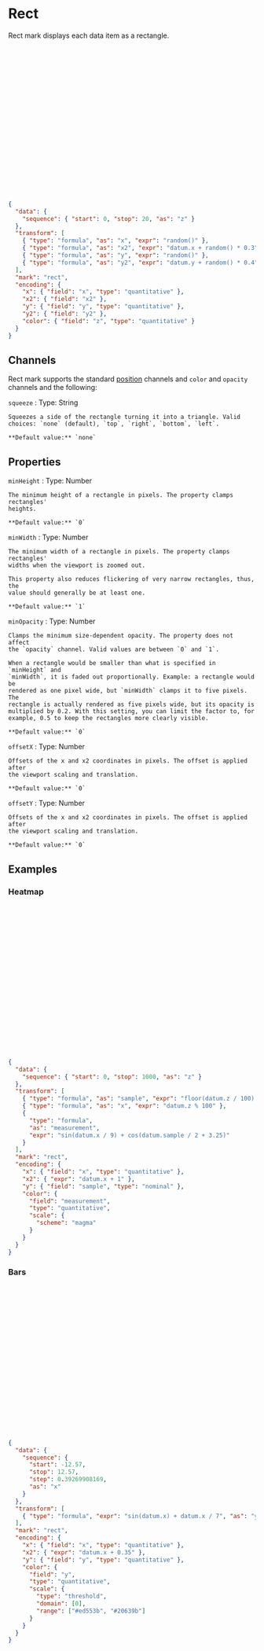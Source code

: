 # Rect

Rect mark displays each data item as a rectangle.

<div class="embed-example">
<div class="embed-container" style="height: 300px"></div>
<div class="embed-spec">

```json
{
  "data": {
    "sequence": { "start": 0, "stop": 20, "as": "z" }
  },
  "transform": [
    { "type": "formula", "as": "x", "expr": "random()" },
    { "type": "formula", "as": "x2", "expr": "datum.x + random() * 0.3" },
    { "type": "formula", "as": "y", "expr": "random()" },
    { "type": "formula", "as": "y2", "expr": "datum.y + random() * 0.4" }
  ],
  "mark": "rect",
  "encoding": {
    "x": { "field": "x", "type": "quantitative" },
    "x2": { "field": "x2" },
    "y": { "field": "y", "type": "quantitative" },
    "y2": { "field": "y2" },
    "color": { "field": "z", "type": "quantitative" }
  }
}
```

</div>
</div>

## Channels

Rect mark supports the standard [position](../encoding/index.md) channels and
`color` and `opacity` channels and the following:

`squeeze`
: Type: String

    Squeezes a side of the rectangle turning it into a triangle. Valid
    choices: `none` (default), `top`, `right`, `bottom`, `left`.

    **Default value:** `none`

## Properties

`minHeight`
: Type: Number

    The minimum height of a rectangle in pixels. The property clamps rectangles'
    heights.

    **Default value:** `0`

`minWidth`
: Type: Number

    The minimum width of a rectangle in pixels. The property clamps rectangles'
    widths when the viewport is zoomed out.

    This property also reduces flickering of very narrow rectangles, thus, the
    value should generally be at least one.

    **Default value:** `1`

`minOpacity`
: Type: Number

    Clamps the minimum size-dependent opacity. The property does not affect
    the `opacity` channel. Valid values are between `0` and `1`.

    When a rectangle would be smaller than what is specified in `minHeight` and
    `minWidth`, it is faded out proportionally. Example: a rectangle would be
    rendered as one pixel wide, but `minWidth` clamps it to five pixels. The
    rectangle is actually rendered as five pixels wide, but its opacity is
    multiplied by 0.2. With this setting, you can limit the factor to, for
    example, 0.5 to keep the rectangles more clearly visible.

    **Default value:** `0`

`offsetX`
: Type: Number

    Offsets of the x and x2 coordinates in pixels. The offset is applied after
    the viewport scaling and translation.

    **Default value:** `0`

`offsetY`
: Type: Number

    Offsets of the x and x2 coordinates in pixels. The offset is applied after
    the viewport scaling and translation.

    **Default value:** `0`

## Examples

### Heatmap

<div class="embed-example">
<div class="embed-container" style="height: 300px"></div>
<div class="embed-spec">

```json
{
  "data": {
    "sequence": { "start": 0, "stop": 1000, "as": "z" }
  },
  "transform": [
    { "type": "formula", "as": "sample", "expr": "floor(datum.z / 100) + 1" },
    { "type": "formula", "as": "x", "expr": "datum.z % 100" },
    {
      "type": "formula",
      "as": "measurement",
      "expr": "sin(datum.x / 9) + cos(datum.sample / 2 + 3.25)"
    }
  ],
  "mark": "rect",
  "encoding": {
    "x": { "field": "x", "type": "quantitative" },
    "x2": { "expr": "datum.x + 1" },
    "y": { "field": "sample", "type": "nominal" },
    "color": {
      "field": "measurement",
      "type": "quantitative",
      "scale": {
        "scheme": "magma"
      }
    }
  }
}
```

</div>
</div>

### Bars

<div class="embed-example">
<div class="embed-container" style="height: 300px"></div>
<div class="embed-spec">

```json
{
  "data": {
    "sequence": {
      "start": -12.57,
      "stop": 12.57,
      "step": 0.39269908169,
      "as": "x"
    }
  },
  "transform": [
    { "type": "formula", "expr": "sin(datum.x) + datum.x / 7", "as": "y" }
  ],
  "mark": "rect",
  "encoding": {
    "x": { "field": "x", "type": "quantitative" },
    "x2": { "expr": "datum.x + 0.35" },
    "y": { "field": "y", "type": "quantitative" },
    "color": {
      "field": "y",
      "type": "quantitative",
      "scale": {
        "type": "threshold",
        "domain": [0],
        "range": ["#ed553b", "#20639b"]
      }
    }
  }
}
```

</div>
</div>
